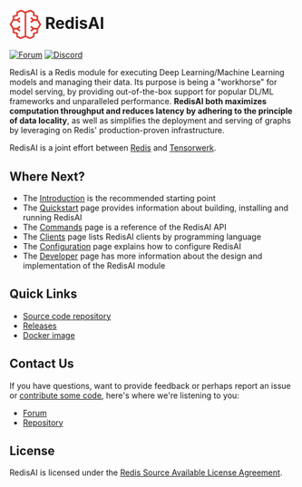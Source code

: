 # <img src="images/logo.svg" alt="logo" style="width: 2em; vertical-align: middle;"/> RedisAI
[![Forum](https://img.shields.io/badge/Forum-RedisAI-blue)](https://forum.redislabs.com/c/modules/redisai)
[![Discord](https://img.shields.io/discord/697882427875393627?style=flat-square)](https://discord.gg/rTQm7UZ)

RedisAI is a Redis module for executing Deep Learning/Machine Learning models and managing their data. Its purpose is being a "workhorse" for model serving, by providing out-of-the-box support for popular DL/ML frameworks and unparalleled performance. **RedisAI both maximizes computation throughput and reduces latency by adhering to the principle of data locality**, as well as simplifies the deployment and serving of graphs by leveraging on Redis' production-proven infrastructure.

RedisAI is a joint effort between [Redis](https://www.redis.com) and [Tensorwerk](https://tensorwerk.com).

## Where Next?
  * The [Introduction](intro.md) is the recommended starting point
  * The [Quickstart](quickstart.md) page provides information about building, installing and running RedisAI
  * The [Commands](commands.md) page is a reference of the RedisAI API
  * The [Clients](clients.md) page lists RedisAI clients by programming language
  * The [Configuration](configuration.md) page explains how to configure RedisAI
  * The [Developer](developer.md) page has more information about the design and implementation of the RedisAI module

## Quick Links
  * [Source code repository](https://github.com/RedisAI/RedisAI)
  * [Releases](https://github.com/RedisAI/RedisAI/releases)
  * [Docker image](https://hub.docker.com/r/redislabs/redisai/)

## Contact Us
If you have questions, want to provide feedback or perhaps report an issue or [contribute some code](contrib.md), here's where we're listening to you:

  * [Forum](https://forum.redis.com/c/modules/redisai)
  * [Repository](https://github.com/RedisAI/RedisAI/issues)

## License
RedisAI is licensed under the [Redis Source Available License Agreement](https://github.com/RedisAI/RedisAI/blob/master/LICENSE).
